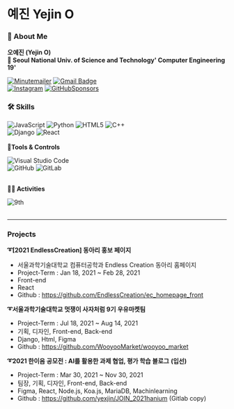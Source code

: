 # 예진 Yejin O

### 👩 About Me
**오예진 (Yejin O)**  
**🏫 Seoul National Univ. of Science and Technology' Computer Engineering 19'**  
   
   
   
  
[![Minutemailer](https://img.shields.io/badge/Email-30B980?style=flat-square&logo=Minutemailer&logoColor=white&link=mailto:dpwls0421@seoultech.ac.kr)](mailto:dpwls0421@seoultech.ac.kr)
[![Gmail Badge](https://img.shields.io/badge/Gmail-d14836?style=flat-square&logo=Gmail&logoColor=white&link=mailto:oyejin55@gmail.com)](mailto:oyejin55@gmail.com)  
[![Instagram](https://img.shields.io/badge/Instagram-E4405F?style=flat-square&logo=Instagram&logoColor=white&link=https://www.instagram.com/yexjin_/)](https://www.instagram.com/yexjin_/)
[![GitHubSponsors](https://img.shields.io/badge/Blog-EA4AAA?style=flat-square&logo=GitHubSponsors&logoColor=white&link=https://yexjinitlog.tistory.com)](https://yexjinitlog.tistory.com)  
  
  
  
### 🛠 Skills
![JavaScript](https://img.shields.io/badge/javascript-%23323330.svg?style=flat-square&logo=javascript&logoColor=%23F7DF1E)
![Python](https://img.shields.io/badge/python-3670A0?style=flat-square&logo=python&logoColor=ffdd54)
![HTML5](https://img.shields.io/badge/html5-%23E34F26.svg?style=flat-square&logo=html5&logoColor=white)
![C++](https://img.shields.io/badge/c++-%2300599C.svg?style=flat-square&logo=c%2B%2B&logoColor=white)  
![Django](https://img.shields.io/badge/django-%23092E20.svg?style=flat-square&logo=django&logoColor=white)
![React](https://img.shields.io/badge/react-%2320232a.svg?style=flat-square&logo=react&logoColor=%2361DAFB) 
<br /><br />
**🔨Tools & Controls** 
  
![Visual Studio Code](https://img.shields.io/badge/Visual%20Studio%20Code-0078d7.svg?style=flat-square&logo=visual-studio-code&logoColor=white)  
![GitHub](https://img.shields.io/badge/github-%23121011.svg?style=flat-square&logo=github&logoColor=white)
![GitLab](https://img.shields.io/badge/gitlab-%23181717.svg?style=flat-square&logo=gitlab&logoColor=white)
   <br />
      <br />
  

**👩‍💻 Activities**

![9th](https://likelion-badge.herokuapp.com/api/likelion_shield_badge?style=flat)
   <br />
   <br />
  

  ***
### Projects
**➰[2021 EndlessCreation] 동아리 홍보 페이지**  
* 서울과학기술대학교 컴퓨터공학과 Endless Creation 동아리 홈페이지
* Project-Term : Jan 18, 2021 ~ Feb 28, 2021
* Front-end
* React
* Github : https://github.com/EndlessCreation/ec_homepage_front 

**➰서울과학기술대학교 멋쟁이 사자처럼 9기 우유마켓팀**
* Project-Term : Jul 18, 2021 ~ Aug 14, 2021
* 기획, 디자인, Front-end, Back-end
* Django, Html, Figma
* Github : https://github.com/WooyooMarket/wooyoo_market

**➰2021 한이음 공모전 : AI를 활용한 과제 협업, 평가 학습 블로그** **(입선)**
* Project-Term : Mar 30, 2021 ~ Nov 30, 2021 
* 팀장, 기획, 디자인, Front-end, Back-end
* Figma, React, Node.js, Koa.js, MariaDB, Machinlearning
* Github : https://github.com/yexjin/JOIN_2021hanium (Gitlab copy)
